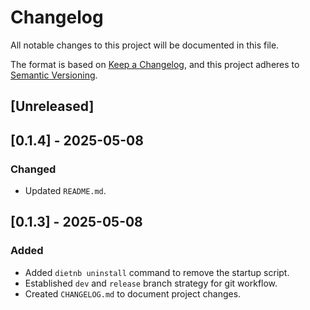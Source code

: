 # Changelog

All notable changes to this project will be documented in this file.

The format is based on [Keep a Changelog](https://keepachangelog.com/en/1.0.0/),
and this project adheres to [Semantic Versioning](https://semver.org/spec/v2.0.0.html).

## [Unreleased]

## [0.1.4] - 2025-05-08
### Changed
- Updated `README.md`.

## [0.1.3] - 2025-05-08 
### Added
- Added `dietnb uninstall` command to remove the startup script.
- Established `dev` and `release` branch strategy for git workflow.
- Created `CHANGELOG.md` to document project changes.